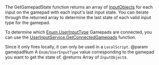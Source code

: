 The GetGamepadState function returns an array of [InputObjects](https://developer.roblox.com/api-reference/class/InputObject) for each input on the gamepad with each input's last input state. You can iterate through the returned array to determine the last state of each valid input type for the gamepad.

To determine which [Enum.UserInputType](https://developer.roblox.com/search#stq=UserInputType) Gamepads are connected, you can use the [UserInputService.GetConnectedGamepads](https://developer.roblox.com/api-reference/function/UserInputService/GetConnectedGamepads) function.

Since it only fires locally, it can only be used in a `LocalScript`.
@param gamepadNum A `Enum/UserInputType` value corresponding to the gamepad you want to get the state of.
@returns Array of `InputObject`s.